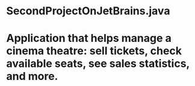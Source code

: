 # SecondProjectOnJetBrains.java
# Application that helps manage a cinema theatre: sell tickets, check available seats, see sales statistics, and more.
